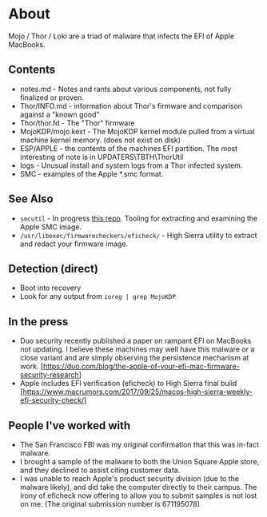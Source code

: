 # About

Mojo / Thor / Loki are a triad of malware that infects the EFI of Apple MacBooks.

## Contents

* notes.md - Notes and rants about various components, not fully finalized or proven.
* Thor/INFO.md - information about Thor's firmware and comparison against a "known good"
* Thor/thor.fd - The "Thor" firmware
* MojoKDP/mojo.kext - The MojoKDP kernel module pulled from a virtual machine kernel memory.  (does not exist on disk)
* ESP/APPLE - the contents of the machines EFI partition.  The most interesting of note is in UPDATERS\\TBTH\\ThorUtil
* logs - Unusual install and system logs from a Thor infected system.
* SMC - examples of the Apple \*.smc format.

## See Also

* `smcutil` - In progress [this repo](https://github.com/rickmark/smcutil).  Tooling for extracting and examining the Apple SMC image.
* `/usr/libexec/firmwarecheckers/eficheck/` - High Sierra utility to extract and redact your firmware image.

## Detection (direct)

* Boot into recovery
* Look for any output from `ioreg | grep MojoKDP`

## In the press

* Duo security recently published a paper on rampant EFI on MacBooks not updating.  I believe these machines may well have this malware or a close variant and are simply observing the persistence mechanism at work.  [https://duo.com/blog/the-apple-of-your-efi-mac-firmware-security-research]
* Apple includes EFI verification (eficheck) to High Sierra final build [https://www.macrumors.com/2017/09/25/macos-high-sierra-weekly-efi-security-check/]

## People I've worked with

* The San Francisco FBI was my original confirmation that this was in-fact malware.
* I brought a sample of the malware to both the Union Square Apple store, and they declined to assist citing customer data.
* I was unable to reach Apple's product security division (due to the malware likely), and did take the computer directly to their campus.  The irony of eficheck now offering to allow you to submit samples is not lost on me.  (The original submission number is 671195078)
